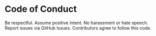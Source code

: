 # Code of Conduct

Be respectful. Assume positive intent. No harassment or hate speech. 
Report issues via GitHub Issues. Contributors agree to follow this code.
